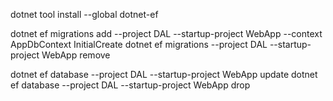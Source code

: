 dotnet tool install --global dotnet-ef

dotnet ef migrations add --project DAL --startup-project WebApp --context AppDbContext InitialCreate
dotnet ef migrations --project DAL --startup-project WebApp remove

dotnet ef database --project DAL --startup-project WebApp update
dotnet ef database --project DAL --startup-project WebApp drop